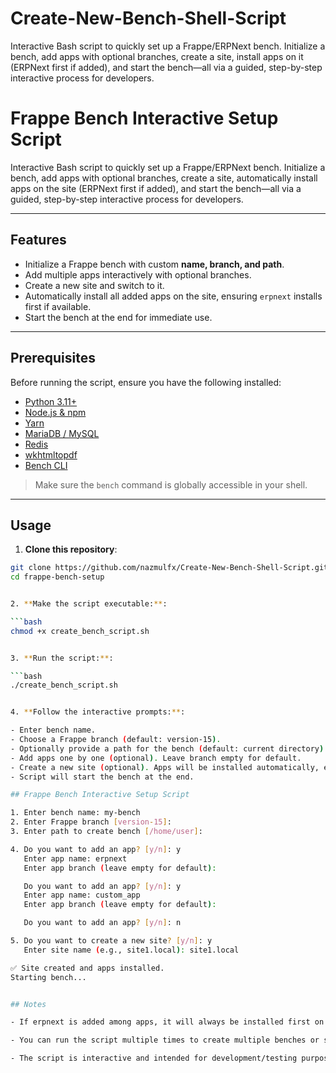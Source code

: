 # Create-New-Bench-Shell-Script
Interactive Bash script to quickly set up a Frappe/ERPNext bench. Initialize a bench, add apps with optional branches, create a site, install apps on it (ERPNext first if added), and start the bench—all via a guided, step-by-step interactive process for developers.


# Frappe Bench Interactive Setup Script

Interactive Bash script to quickly set up a Frappe/ERPNext bench. Initialize a bench, add apps with optional branches, create a site, automatically install apps on the site (ERPNext first if added), and start the bench—all via a guided, step-by-step interactive process for developers.

---

## Features

- Initialize a Frappe bench with custom **name, branch, and path**.
- Add multiple apps interactively with optional branches.
- Create a new site and switch to it.
- Automatically install all added apps on the site, ensuring `erpnext` installs first if available.
- Start the bench at the end for immediate use.

---

## Prerequisites

Before running the script, ensure you have the following installed:

- [Python 3.11+](https://www.python.org/downloads/)
- [Node.js & npm](https://nodejs.org/)
- [Yarn](https://yarnpkg.com/)
- [MariaDB / MySQL](https://mariadb.org/)
- [Redis](https://redis.io/)
- [wkhtmltopdf](https://wkhtmltopdf.org/)
- [Bench CLI](https://github.com/frappe/bench)

> Make sure the `bench` command is globally accessible in your shell.

---

## Usage

1. **Clone this repository**:

```bash
git clone https://github.com/nazmulfx/Create-New-Bench-Shell-Script.git
cd frappe-bench-setup


2. **Make the script executable:**:

```bash
chmod +x create_bench_script.sh


3. **Run the script:**:

```bash
./create_bench_script.sh


4. **Follow the interactive prompts:**:

- Enter bench name.
- Choose a Frappe branch (default: version-15).
- Optionally provide a path for the bench (default: current directory).
- Add apps one by one (optional). Leave branch empty for default.
- Create a new site (optional). Apps will be installed automatically, erpnext first if added.
- Script will start the bench at the end.

## Frappe Bench Interactive Setup Script

1. Enter bench name: my-bench
2. Enter Frappe branch [version-15]: 
3. Enter path to create bench [/home/user]: 

4. Do you want to add an app? [y/n]: y
   Enter app name: erpnext
   Enter app branch (leave empty for default): 

   Do you want to add an app? [y/n]: y
   Enter app name: custom_app
   Enter app branch (leave empty for default): 

   Do you want to add an app? [y/n]: n

5. Do you want to create a new site? [y/n]: y
   Enter site name (e.g., site1.local): site1.local

✅ Site created and apps installed.
Starting bench...


## Notes

- If erpnext is added among apps, it will always be installed first on the site.

- You can run the script multiple times to create multiple benches or sites.

- The script is interactive and intended for development/testing purposes.